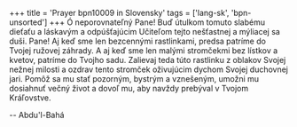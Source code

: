 +++
title = 'Prayer bpn10009 in Slovensky'
tags = ['lang-sk', 'bpn-unsorted']
+++
Ó neporovnateľný Pane! Buď útulkom tomuto slabému dieťaťu a láskavým a odpúšťajúcim Učiteľom tejto nešťastnej a mýliacej sa duši. Pane! Aj keď sme len bezcennými rastlinkami, predsa patríme do Tvojej ružovej záhrady. A aj keď sme len malými stromčekmi bez lístkov a kvetov, patríme do Tvojho sadu. Zalievaj teda túto rastlinku z oblakov Svojej nežnej milosti a ozdrav tento stromček oživujúcim dychom Svojej duchovnej jari. Pomôž sa mu stať pozorným, bystrým a vznešeným, umožni mu dosiahnuť večný život a dovoľ mu, aby navždy prebýval v Tvojom Kráľovstve.

-- Abdu'l-Bahá
